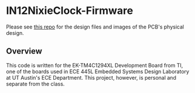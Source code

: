 # IN12NixieClock-Firmware

Please see [this repo](https://github.com/MorrisYLin/IN12NixieClock-Hardware) for the design files and images of the PCB's physical design.

## Overview
This code is written for the EK-TM4C1294XL Development Board from TI, one of the boards used in ECE 445L Embedded Systems Design Laboratory at UT Austin's ECE Department. This project, however, is personal and separate from the class.
